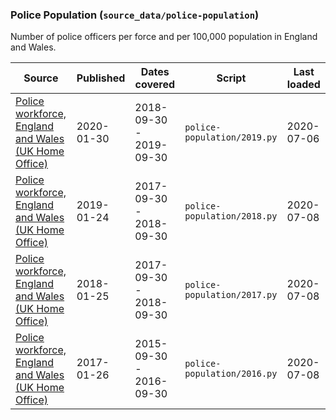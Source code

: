 ### Police Population (`source_data/police-population`)

Number of police officers per force and per 100,000 population in England and Wales.

| Source | Published | Dates covered | Script | Last loaded |
| -----  | ----------| -------------------- | ------ | ----------- |
| [Police workforce, England and Wales (UK Home Office)](https://www.gov.uk/government/statistics/police-workforce-england-and-wales-30-september-2019) | 2020-01-30 | 2018-09-30 - 2019-09-30 | `police-population/2019.py` | 2020-07-06 |
| [Police workforce, England and Wales (UK Home Office)](https://www.gov.uk/government/statistics/police-workforce-england-and-wales-30-september-2018) | 2019-01-24 | 2017-09-30 - 2018-09-30 | `police-population/2018.py` | 2020-07-08 |
| [Police workforce, England and Wales (UK Home Office)](https://assets.publishing.service.gov.uk/government/uploads/system/uploads/attachment_data/file/675788/police-workforce-tables-jan17.ods) | 2018-01-25 | 2017-09-30 - 2018-09-30 | `police-population/2017.py` | 2020-07-08 |
| [Police workforce, England and Wales (UK Home Office)](https://assets.publishing.service.gov.uk/government/uploads/system/uploads/attachment_data/file/585709/police-workforce-tables-sep16.ods) | 2017-01-26 | 2015-09-30 - 2016-09-30 | `police-population/2016.py` | 2020-07-08 |